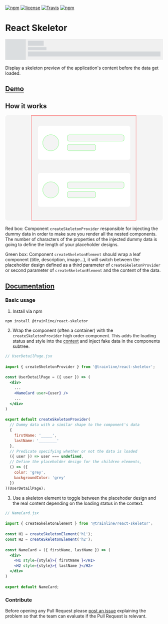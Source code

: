 [![npm](https://img.shields.io/npm/v/@trainline/react-skeletor.svg)](https://www.npmjs.com/package/@trainline/react-skeletor)
[![license](https://img.shields.io/github/license/trainline/react-skeletor.svg)](https://github.com/trainline/react-skeletor/blob/master/LICENSE.md)
[![Travis](https://img.shields.io/travis/trainline/react-skeletor.svg)]()
[![npm](https://img.shields.io/npm/dm/@trainline/react-skeletor.svg)](https://www.npmjs.com/package/@trainline/react-skeletor)

# React Skeletor

![React-skeletor gif](/react-skeletor.gif)

Display a skeleton preview of the application's content before the data get loaded.

## [Demo](https://trainline.github.io/react-skeletor)

## How it works
![React-skeletor gif](/blog_posts.png)

Red box: Component `createSkeletonProvider` responsible for injecting the dummy data in order to make sure you render all the nested components. The number of characters of the properties of the injected dummy data is going to define the length of your placeholder designs.

Green box: Component `createSkeletonElement` should wrap a leaf component (title, description, image...), it will switch between the placeholder design defined as a third parameter of `createSkeletonProvider` or second parameter of `createSkeletonElement` and the content of the data.

## [Documentation](Documentation.md)

### Basic usage

1. Install via npm

```
npm install @trainline/react-skeletor
```

2. Wrap the component (often a container) with the `createSkeletonProvider` high order component. This adds the loading status and style into the [context](https://facebook.github.io/react/docs/context.html) and inject fake data in the components subtree.

```jsx
// UserDetailPage.jsx

import { createSkeletonProvider } from '@trainline/react-skeletor';

const UserDetailPage = ({ user }) => (
  <div>
    ...
    <NameCard user={user} />
    ...
  </div>
)

export default createSkeletonProvider(
  // Dummy data with a similar shape to the component's data
  {
    firstName: '_____',
    lastName: '________'
  },
  // Predicate specifying whether or not the data is loaded
  ({ user }) => user === undefined,
  // Define the placeholder design for the children elements,
  () => ({
    color: 'grey',
    backgroundColor: 'grey'
  })
)(UserDetailPage);
```

3. Use a skeleton element to toggle between the placehoder design and the real content depending on the loading status in the context.

```jsx
// NameCard.jsx

import { createSkeletonElement } from '@trainline/react-skeletor';

const H1 = createSkeletonElement('h1');
const H2 = createSkeletonElement('h2');

const NameCard = ({ firstName, lastName }) => (
  <div>
    <H1 style={style}>{ firstName }</H1>
    <H2 style={style}>{ lastName }</H2>
  </div>
)

export default NameCard;

```

### Contribute
Before opening any Pull Request please [post an issue](https://github.com/trainline/react-skeletor/issues/new) explaining the problem so that the team can evaluate if the Pull Request is relevant.

